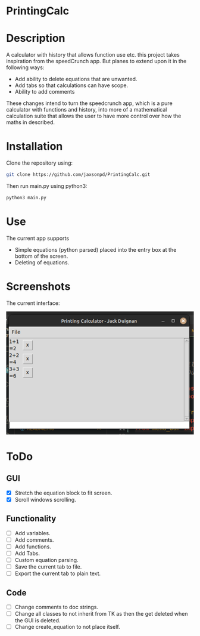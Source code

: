 # PrintingCalc
# Description
A calculator with history that allows function use etc. this project takes inspiration from the speedCrunch app. But planes to extend upon it in the following ways:

- Add ability to delete equations that are unwanted.
- Add tabs so that calculations can have scope.
- Ability to add comments

These changes intend to turn the speedcrunch app, which is a pure calculator with functions and history, into more of a mathematical calculation suite that allows the user to have more control over how the maths in described.

# Installation
Clone the repository using:

```bash
git clone https://github.com/jaxsonpd/PrintingCalc.git
```
Then run main.py using python3:
```bash
python3 main.py
```

# Use
The current app supports
- Simple equations (python parsed) placed into the entry box at the bottom of the screen.
- Deleting of equations.

# Screenshots
The current interface:

![Current-Main-Interface](./screenshots/main-interface.png)

# ToDo
## GUI
- [x] Stretch the equation block to fit screen.
- [x] Scroll windows scrolling.

## Functionality
- [ ] Add variables.
- [ ] Add comments.
- [ ] Add functions.
- [ ] Add Tabs.
- [ ] Custom equation parsing.
- [ ] Save the current tab to file.
- [ ] Export the current tab to plain text.

## Code
- [ ] Change comments to doc strings.
- [ ] Change all classes to not inherit from TK as then the get deleted when the GUI is deleted.
- [ ] Change create_equation to not place itself.